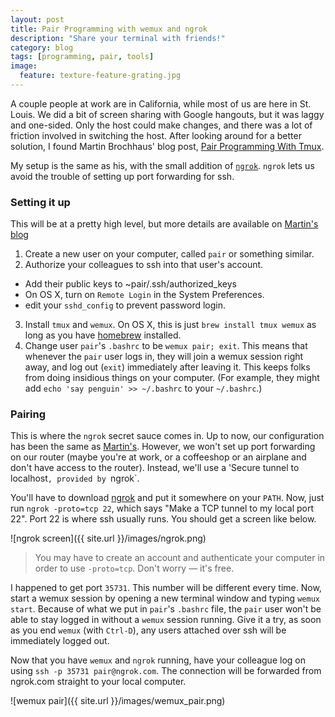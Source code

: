 ```yaml
---
layout: post
title: Pair Programming with wemux and ngrok
description: "Share your terminal with friends!"
category: blog
tags: [programming, pair, tools]
image:
  feature: texture-feature-grating.jpg
---
```


A couple people at work are in California, while most of us are here in St. Louis. We did a bit of screen sharing with Google hangouts, but it was laggy and one-sided. Only the host could make changes, and there was a lot of friction involved in switching the host. After looking around for a better solution, I found Martin Brochhaus' blog post, [Pair Programming With Tmux](http://martinbrochhaus.com/pair.html). 

My setup is the same as his, with the small addition of [`ngrok`](https://ngrok.com/). `ngrok` lets us avoid the trouble of setting up port forwarding for ssh.

### Setting it up

This will be at a pretty high level, but more details are available on [Martin's blog](http://martinbrochhaus.com/pair.html)

1. Create a new user on your computer, called `pair` or something similar.
2. Authorize your colleagues to ssh into that user's account.
  - Add their public keys to ~pair/.ssh/authorized_keys
  - On OS X, turn on `Remote Login` in the System Preferences.
  - edit your `sshd_config` to prevent password login.
3. Install `tmux` and `wemux`. On OS X, this is just `brew install tmux wemux` as long as you have [homebrew](http://brew.sh/) installed.
4. Change user `pair`'s `.bashrc` to be `wemux pair; exit`. This means that whenever the `pair` user logs in, they will join a wemux session right away, and log out (`exit`) immediately after leaving it. This keeps folks from doing insidious things on your computer. (For example, they might add `echo 'say penguin' >> ~/.bashrc` to your `~/.bashrc`.)

### Pairing

This is where the `ngrok` secret sauce comes in. Up to now, our configuration has been the same as [Martin's](http://martinbrochhaus.com/pair.html). However, we won't set up port forwarding on our router (maybe you're at work, or a coffeeshop or an airplane and don't have access to the router). Instead, we'll use a 'Secure tunnel to localhost`, provided by `ngrok`.

You'll have to download [ngrok](https://ngrok.com/) and put it somewhere on your `PATH`. Now, just run `ngrok -proto=tcp 22`, which says "Make a TCP tunnel to my local port 22". Port 22 is where ssh usually runs. You should get a screen like below.

![ngrok screen]({{ site.url }}/images/ngrok.png)

> You may have to create an account and authenticate your computer in order to use `-proto=tcp`. Don't worry &mdash; it's free.

I happened to get port `35731`. This number will be different every time. Now, start a wemux session by opening a new terminal window and typing `wemux start`. Because of what we put in `pair`'s `.bashrc` file, the `pair` user won't be able to stay logged in without a `wemux` session running. Give it a try, as soon as you end `wemux` (with `Ctrl-D`), any users attached over ssh will be immediately logged out.

Now that you have `wemux` and `ngrok` running, have your colleague log on using `ssh -p 35731 pair@ngrok.com`. The connection will be forwarded from ngrok.com straight to your local computer.

![wemux pair]({{ site.url }}/images/wemux_pair.png)

